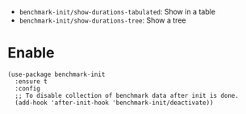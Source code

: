 - `benchmark-init/show-durations-tabulated`: Show in a table
- `benchmark-init/show-durations-tree`: Show a tree

# Enable

```
(use-package benchmark-init
  :ensure t
  :config
  ;; To disable collection of benchmark data after init is done.
  (add-hook 'after-init-hook 'benchmark-init/deactivate))
```
